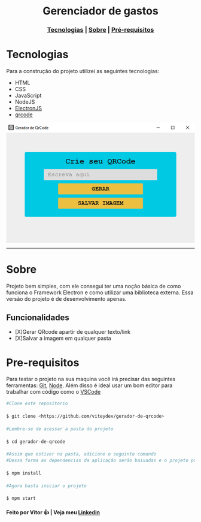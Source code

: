 <h1 align='center'>Gerenciador de gastos </h1>
<h3 align='center'>
  <a href="#tecnologias">Tecnologias</a> |
  <a href="#sobre">Sobre</a> |
  <a href="#pre-requisitos">Pré-requisitos</a> 
</h3>

# Tecnologias
Para a construção do projeto utilizei as seguintes tecnologias:
  <ul> 
    <li>HTML</li>
    <li>CSS</li>
    <li>JavaScript</li>
    <li>NodeJS</li>
    <li><a href='https://www.electronjs.org/' target='_blank'>ElectronJS</a></li>
    <li><a href='https://www.npmjs.com/package/qrcode' target='_blank'>qrcode</a></li>
  </ul>

<img align='center' src='./github/img.PNG'/>
<hr/>

# Sobre
<p>  
  Projeto bem simples, com ele consegui ter uma noção básica de como funciona o Framework Electron e como utilizar uma biblioteca externa. Essa versão do projeto é de desenvolvimento apenas.
</p>

  
## Funcionalidades

  - [X]Gerar QRcode apartir de qualquer texto/link
  - [X]Salvar a imagem em qualquer pasta

## 

# Pre-requisitos

Para testar o projeto na sua maquina você irá precisar das seguintes ferramentas:
[Git](https://git-scm.com/), [Node](https://nodejs.org/en/). Além disso é ideal usar um bom editor para trabalhar com código como o [VSCode](https://code.visualstudio.com/)

```bash
#Clone este repositorio

$ git clone <https://github.com/viteydev/gerador-de-qrcode>

#Lembre-se de acessar a pasta do projeto

$ cd gerador-de-qrcode

#Assim que estiver na pasta, adicione o seguinte comando
#Dessa forma as dependencias da aplicação serão baixadas e o projeto podera funcionar corretamente.

$ npm install

#Agora basta iniciar o projeto

$ npm start

```

#### Feito por Vitor 👍 | Veja meu [Linkedin](https://www.linkedin.com/in/vitor-lemos-1a61b3238/)
